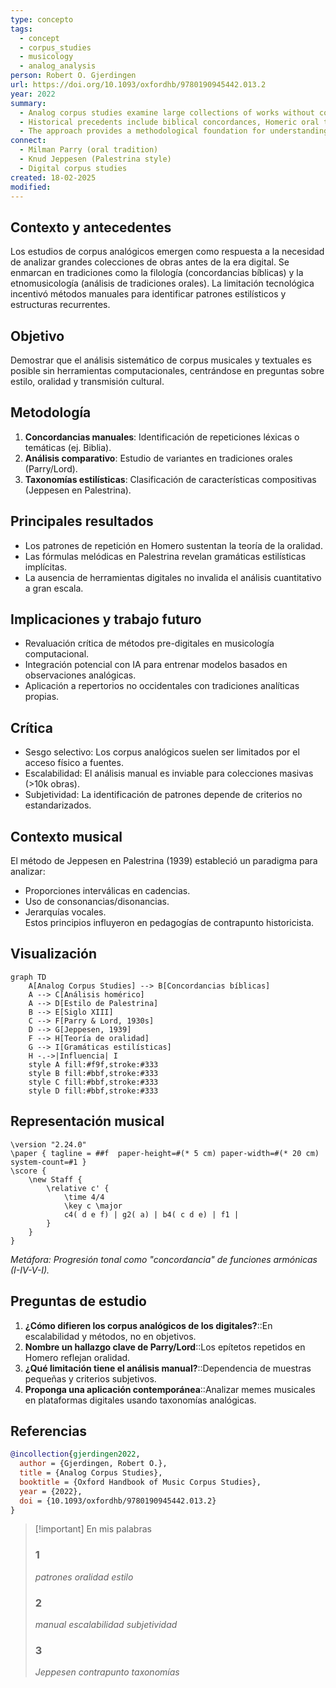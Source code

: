 ```yaml
---
type: concepto
tags:
  - concept
  - corpus_studies
  - musicology
  - analog_analysis
person: Robert O. Gjerdingen
url: https://doi.org/10.1093/oxfordhb/9780190945442.013.2
year: 2022
summary: 
  - Analog corpus studies examine large collections of works without computational tools, focusing on patterns and stylistic features.
  - Historical precedents include biblical concordances, Homeric oral tradition analysis, and Palestrina's stylistic studies.
  - The approach provides a methodological foundation for understanding musical and textual corpora through manual, systematic analysis.
connect:
  - Milman Parry (oral tradition)
  - Knud Jeppesen (Palestrina style)
  - Digital corpus studies
created: 18-02-2025
modified: 
---
```




## Contexto y antecedentes  
Los estudios de corpus analógicos emergen como respuesta a la necesidad de analizar grandes colecciones de obras antes de la era digital. Se enmarcan en tradiciones como la filología (concordancias bíblicas) y la etnomusicología (análisis de tradiciones orales). La limitación tecnológica incentivó métodos manuales para identificar patrones estilísticos y estructuras recurrentes.

## Objetivo  
Demostrar que el análisis sistemático de corpus musicales y textuales es posible sin herramientas computacionales, centrándose en preguntas sobre estilo, oralidad y transmisión cultural.

## Metodología  
1. **Concordancias manuales**: Identificación de repeticiones léxicas o temáticas (ej. Biblia).  
2. **Análisis comparativo**: Estudio de variantes en tradiciones orales (Parry/Lord).  
3. **Taxonomías estilísticas**: Clasificación de características compositivas (Jeppesen en Palestrina).  

## Principales resultados  
- Los patrones de repetición en Homero sustentan la teoría de la oralidad.  
- Las fórmulas melódicas en Palestrina revelan gramáticas estilísticas implícitas.  
- La ausencia de herramientas digitales no invalida el análisis cuantitativo a gran escala.  

## Implicaciones y trabajo futuro  
- Revaluación crítica de métodos pre-digitales en musicología computacional.  
- Integración potencial con IA para entrenar modelos basados en observaciones analógicas.  
- Aplicación a repertorios no occidentales con tradiciones analíticas propias.  

## Crítica  
- Sesgo selectivo: Los corpus analógicos suelen ser limitados por el acceso físico a fuentes.  
- Escalabilidad: El análisis manual es inviable para colecciones masivas (>10k obras).  
- Subjetividad: La identificación de patrones depende de criterios no estandarizados.  

## Contexto musical  
El método de Jeppesen en Palestrina (1939) estableció un paradigma para analizar:  
- Proporciones interválicas en cadencias.  
- Uso de consonancias/disonancias.  
- Jerarquías vocales.  
Estos principios influyeron en pedagogías de contrapunto historicista.  

## Visualización  
```mermaid
graph TD
    A[Analog Corpus Studies] --> B[Concordancias bíblicas]
    A --> C[Análisis homérico]
    A --> D[Estilo de Palestrina]
    B --> E[Siglo XIII]
    C --> F[Parry & Lord, 1930s]
    D --> G[Jeppesen, 1939]
    F --> H[Teoría de oralidad]
    G --> I[Gramáticas estilísticas]
    H -.->|Influencia| I
    style A fill:#f9f,stroke:#333
    style B fill:#bbf,stroke:#333
    style C fill:#bbf,stroke:#333
    style D fill:#bbf,stroke:#333
```


## Representación musical  
```lily
\version "2.24.0"
\paper { tagline = ##f  paper-height=#(* 5 cm) paper-width=#(* 20 cm)  system-count=#1 }
\score {
    \new Staff {
        \relative c' {
            \time 4/4
            \key c \major
            c4( d e f) | g2( a) | b4( c d e) | f1 |
        }
    }
}
```
*Metáfora: Progresión tonal como "concordancia" de funciones armónicas (I-IV-V-I).*

## Preguntas de estudio  
1. **¿Cómo difieren los corpus analógicos de los digitales?**::En escalabilidad y métodos, no en objetivos.  
2. **Nombre un hallazgo clave de Parry/Lord**::Los epítetos repetidos en Homero reflejan oralidad.  
3. **¿Qué limitación tiene el análisis manual?**::Dependencia de muestras pequeñas y criterios subjetivos.  
4. **Proponga una aplicación contemporánea**::Analizar memes musicales en plataformas digitales usando taxonomías analógicas.  

## Referencias  
```bibtex
@incollection{gjerdingen2022,
  author = {Gjerdingen, Robert O.},
  title = {Analog Corpus Studies},
  booktitle = {Oxford Handbook of Music Corpus Studies},
  year = {2022},
  doi = {10.1093/oxfordhb/9780190945442.013.2}
}
```



> [!important] En mis palabras  
> ### 1  
> *patrones* *oralidad* *estilo*  
> ### 2  
> *manual* *escalabilidad* *subjetividad*  
> ### 3  
> *Jeppesen* *contrapunto* *taxonomías*